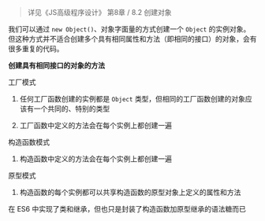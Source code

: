> 详见《JS高级程序设计》 第8章 / 8.2 创建对象



我们可以通过 `new Object()`、对象字面量的方式创建一个 `Object` 的实例对象。但这种方式并不适合创建多个具有相同属性和方法（即相同的接口）的对象，会有很多重复的代码。



**创建具有相同接口的对象的方法**

工厂模式

1. 任何工厂函数创建的实例都是 `Object` 类型，但相同的工厂函数创建的对象应该有一个共同的、特别的类型

2. 工厂函数中定义的方法会在每个实例上都创建一遍

构造函数模式

1. 构造函数中定义的方法会在每个实例上都创建一遍

原型模式

1. 构造函数的每个实例都可以共享构造函数的原型对象上定义的属性和方法



在 ES6 中实现了类和继承，但也只是封装了构造函数加原型继承的语法糖而已

